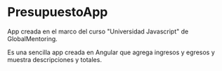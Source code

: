 # PresupuestoApp

App creada en el marco del curso "Universidad Javascript" de GlobalMentoring.

Es una sencilla app creada en Angular que agrega ingresos y egresos y muestra descripciones y totales.